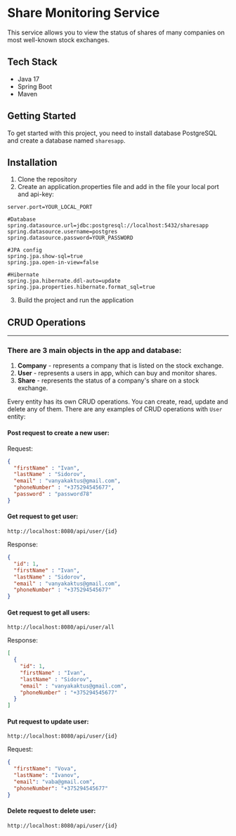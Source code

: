 # Share Monitoring Service
This service allows you to view the status of shares of many companies on most well-known stock exchanges.

## Tech Stack
- Java 17
- Spring Boot
- Maven

## Getting Started
To get started with this project, you need to install database PostgreSQL and create a database named `sharesapp`.

## Installation
1. Clone the repository
2. Create an application.properties file and add in the file your local port and api-key:
```properties
server.port=YOUR_LOCAL_PORT

#Database
spring.datasource.url=jdbc:postgresql://localhost:5432/sharesapp
spring.datasource.username=postgres
spring.datasource.password=YOUR_PASSWORD

#JPA config
spring.jpa.show-sql=true
spring.jpa.open-in-view=false

#Hibernate
spring.jpa.hibernate.ddl-auto=update
spring.jpa.properties.hibernate.format_sql=true
```
3. Build the project and run the application

## CRUD Operations
---
### There are 3 main objects in the app and database:

1. **Company** - represents a company that is listed on the stock exchange.
2. **User** - represents a users in app, which can buy and monitor shares.
3. **Share** - represents the status of a company's share on a stock exchange.

Every entity has its own CRUD operations. You can create, read, update and delete any of them. 
There are any examples of CRUD operations with `User` entity:

#### Post request to create a new user:

Request:
```JSON
{
  "firstName" : "Ivan",
  "lastName" : "Sidorov",
  "email" : "vanyakaktus@gmail.com",
  "phoneNumber" : "+375294545677", 
  "password" : "password78"
}
```
#### Get request to get user:
`http://localhost:8080/api/user/{id}`

Response:
```JSON
{
  "id": 1,
  "firstName" : "Ivan",
  "lastName" : "Sidorov",
  "email" : "vanyakaktus@gmail.com",
  "phoneNumber" : "+375294545677"
}
```

#### Get request to get all users:
`http://localhost:8080/api/user/all`

Response:
```JSON
[
  {
    "id": 1,
    "firstName" : "Ivan", 
    "lastName" : "Sidorov", 
    "email" : "vanyakaktus@gmail.com", 
    "phoneNumber" : "+375294545677"
  }
]
```
#### Put request to update user:
`http://localhost:8080/api/user/{id}`

Request:
```JSON
{
  "firstName": "Vova",
  "lastName": "Ivanov",
  "email": "vaba@gmail.com",
  "phoneNumber": "+375294545677"
}
```

#### Delete request to delete user:
`http://localhost:8080/api/user/{id}`
